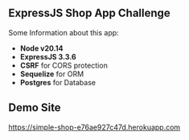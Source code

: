 ## ExpressJS Shop App Challenge

Some Information about this app:
- **Node v20.14**
- **ExpressJS 3.3.6**
- **CSRF** for CORS protection
- **Sequelize** for ORM
- **Postgres** for Database

## Demo Site

https://simple-shop-e76ae927c47d.herokuapp.com


